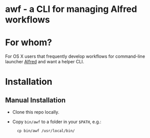 awf - a CLI for managing Alfred workflows
=========================================

# For whom?

For OS X users that frequently develop workflows for command-line launcher [Alfred](http://alfredapp.com) and want a helper CLI.

# Installation

## Manual Installation

* Clone this repo locally.
* Copy `bin/awf` to a folder in your `$PATH`, e.g.:

        cp bin/awf /usr/local/bin/

